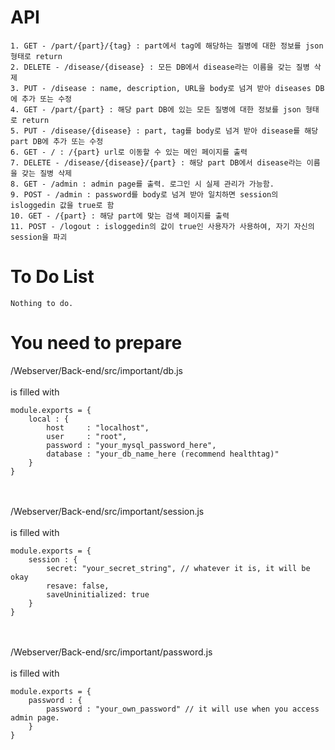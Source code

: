 <h1>API</h1>

```
1. GET - /part/{part}/{tag} : part에서 tag에 해당하는 질병에 대한 정보를 json 형태로 return
2. DELETE - /disease/{disease} : 모든 DB에서 disease라는 이름을 갖는 질병 삭제
3. PUT - /disease : name, description, URL을 body로 넘겨 받아 diseases DB에 추가 또는 수정
4. GET - /part/{part} : 해당 part DB에 있는 모든 질병에 대한 정보를 json 형태로 return
5. PUT - /disease/{disease} : part, tag를 body로 넘겨 받아 disease를 해당 part DB에 추가 또는 수정
6. GET - / : /{part} url로 이동할 수 있는 메인 페이지를 출력
7. DELETE - /disease/{disease}/{part} : 해당 part DB에서 disease라는 이름을 갖는 질병 삭제
8. GET - /admin : admin page를 출력. 로그인 시 실제 관리가 가능함.
9. POST - /admin : password를 body로 넘겨 받아 일치하면 session의 isloggedin 값을 true로 함
10. GET - /{part} : 해당 part에 맞는 검색 페이지를 출력
11. POST - /logout : isloggedin의 값이 true인 사용자가 사용하여, 자기 자신의 session을 파괴
```

<h1>To Do List</h1>

```
Nothing to do.
```

<h1>You need to prepare</h1>

/Webserver/Back-end/src/important/db.js <br /> <br />
is filled with
```
module.exports = {
    local : {
        host     : "localhost",
        user     : "root",
        password : "your_mysql_password_here",
        database : "your_db_name_here (recommend healthtag)"
    }
}
```
<br /> <br />
/Webserver/Back-end/src/important/session.js <br /> <br />
is filled with
```
module.exports = {
    session : {
        secret: "your_secret_string", // whatever it is, it will be okay
        resave: false,
        saveUninitialized: true
    }
}
```
<br /> <br />
/Webserver/Back-end/src/important/password.js <br /> <br />
is filled with
```
module.exports = {
    password : {
        password : "your_own_password" // it will use when you access admin page.
    }
}
```